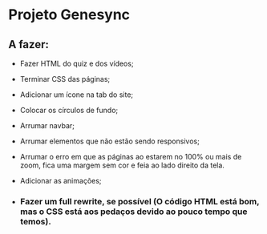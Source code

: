 # Projeto Genesync

## A fazer:

- Fazer HTML do quiz e dos vídeos;
- Terminar CSS das páginas;
- Adicionar um ícone na tab do site;
- Colocar os círculos de fundo;
- Arrumar navbar;
- Arrumar elementos que não estão sendo responsivos;
- Arrumar o erro em que as páginas ao estarem no 100% ou mais de zoom, fica uma margem sem cor e feia ao lado direito da tela.
- Adicionar as animações;

- ### Fazer um full rewrite, se possível (O código HTML está bom, mas o CSS está aos pedaços devido ao pouco tempo que temos).